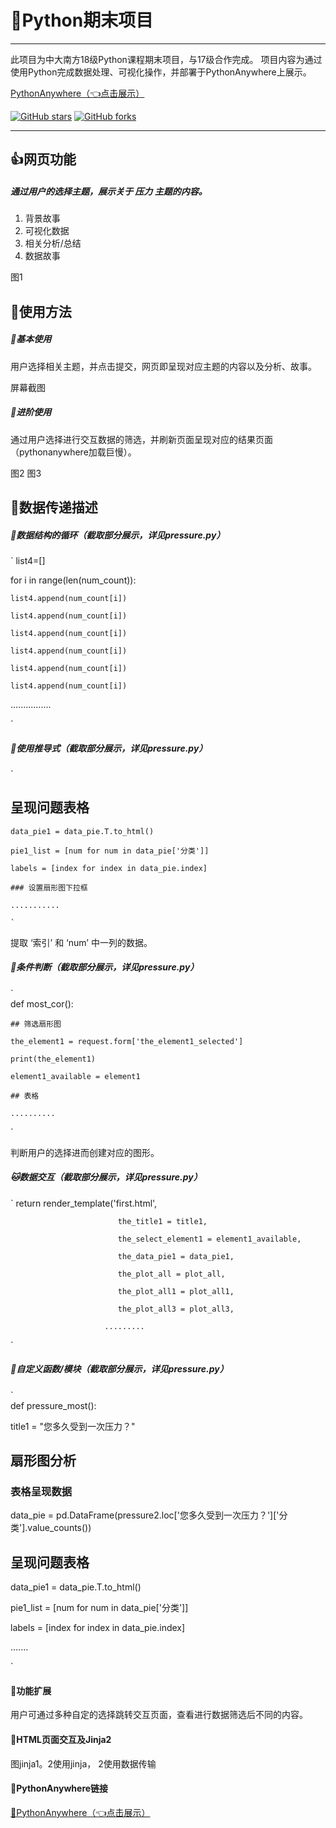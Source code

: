 # 🐍Python期末项目

---

此项目为中大南方18级Python课程期末项目，与17级合作完成。
项目内容为通过使用Python完成数据处理、可视化操作，并部署于PythonAnywhere上展示。

[PythonAnywhere（👈点击展示）](http://pythonpressure.pythonanywhere.com/)


 [![GitHub stars](https://img.shields.io/github/stars/Alivon/Panda-Learning.svg?style=social)](https://github.com/Autumnhui/Python-Pressure/stargazers)     [![GitHub forks](https://img.shields.io/github/forks/Alivon/Panda-Learning.svg?style=social)](https://github.com/Autumnhui/Python-Pressure/network/members)


---

## 👍网页功能

##### 通过用户的选择主题，展示关于 *压力* 主题的内容。

1. 背景故事
2. 可视化数据
3. 相关分析/总结
4. 数据故事

图1

## 📗使用方法
##### 🔑基本使用
用户选择相关主题，并点击提交，网页即呈现对应主题的内容以及分析、故事。

屏幕截图

##### 🔐进阶使用
通过用户选择进行交互数据的筛选，并刷新页面呈现对应的结果页面（pythonanywhere加载巨慢）。

图2
图3

## 📝数据传递描述

##### 🐒数据结构的循环（截取部分展示，详见pressure.py）

` list4=[]

for i in range(len(num_count)):

    list4.append(num_count[i])
    
    list4.append(num_count[i])
    
    list4.append(num_count[i])
    
    list4.append(num_count[i])
    
    list4.append(num_count[i])
    
    list4.append(num_count[i]) 
    
................

`






##### 🐻使用推导式（截取部分展示，详见pressure.py）

`     
## 呈现问题表格

    data_pie1 = data_pie.T.to_html()
    
    pie1_list = [num for num in data_pie['分类']]
    
    labels = [index for index in data_pie.index]
    
    ### 设置扇形图下拉框 
    
    ...........
    
    `
    
提取 ‘索引’ 和 ‘num’ 中一列的数据。


##### 🐼条件判断（截取部分展示，详见pressure.py）

`  
def most_cor():

    ## 筛选扇形图
    
    the_element1 = request.form['the_element1_selected']
    
    print(the_element1)
    
    element1_available = element1
    
    ## 表格
    
    ..........
    
 `
 
 判断用户的选择进而创建对应的图形。

##### 🐱数据交互（截取部分展示，详见pressure.py）

` 
return render_template('first.html',

                            the_title1 = title1,
                            
                            the_select_element1 = element1_available,
                            
                            the_data_pie1 = data_pie1,
                            
                            the_plot_all = plot_all,
                            
                            the_plot_all1 = plot_all1,
                            
                            the_plot_all3 = plot_all3,
                            
                         .........
                         
 `


##### 🦁️自定义函数/模块（截取部分展示，详见pressure.py）

`  
def pressure_most():

title1 = "您多久受到一次压力？"

## 扇形图分析

### 表格呈现数据

data_pie =  pd.DataFrame(pressure2.loc['您多久受到一次压力？']['分类'].value_counts())

## 呈现问题表格

data_pie1 = data_pie.T.to_html()

pie1_list = [num for num in data_pie['分类']]

labels = [index for index in data_pie.index]

.......

`
#### 🔧功能扩展
用户可通过多种自定的选择跳转交互页面，查看进行数据筛选后不同的内容。

#### 🐂HTML页面交互及Jinja2
图jinja1。2使用jinja，
2使用数据传输

#### 🔗PythonAnywhere链接
[🔗PythonAnywhere（👈点击展示）](http://pythonpressure.pythonanywhere.com/)
